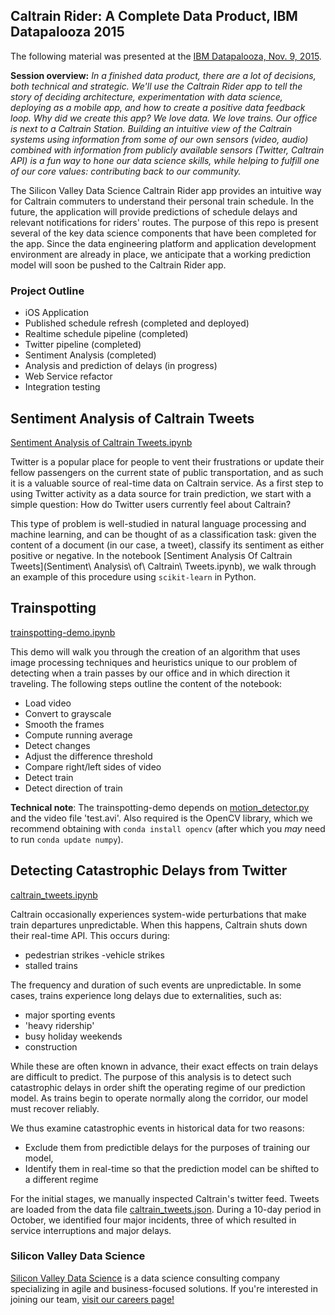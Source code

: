## Caltrain Rider: A Complete Data Product, IBM Datapalooza 2015

The following material was presented at the [IBM Datapalooza, Nov. 9, 2015](http://www.spark.tc/datapalooza/full-topics/).

**Session overview:**
*In a finished data product, there are a lot of decisions, both technical and strategic. We'll use the Caltrain Rider app to tell the story of deciding architecture, experimentation with data science, deploying as a mobile app, and how to create a positive data feedback loop. Why did we create this app? We love data. We love trains. Our office is next to a Caltrain Station. Building an intuitive view of the Caltrain systems using information from some of our own sensors (video, audio) combined with information from publicly available sensors (Twitter, Caltrain API) is a fun way to hone our data science skills, while helping to fulfill one of our core values: contributing back to our community.*

The Silicon Valley Data Science Caltrain Rider app provides an intuitive way for Caltrain commuters to understand their personal train schedule. In the future, the application will provide predictions of schedule delays and relevant notifications for riders' routes. 
The purpose of this repo is present several of the key data science components that have been completed for the app. 
Since the data engineering platform and application development environment are already in place, 
we anticipate that a working prediction model will soon be pushed to the Caltrain Rider app. 

### Project Outline
- iOS Application
- Published schedule refresh (completed and deployed)
- Realtime schedule pipeline (completed)
- Twitter pipeline (completed)
- Sentiment Analysis (completed)
- Analysis and prediction of delays (in progress)
- Web Service refactor
- Integration testing


## Sentiment Analysis of Caltrain Tweets

[Sentiment Analysis of Caltrain Tweets.ipynb](https://github.com/silicon-valley-data-science/datapalooza-2015/blob/master/Sentiment%20Analysis%20of%20Caltrain%20Tweets.ipynb)

Twitter is a popular place for people to vent their frustrations or update their fellow passengers on the current state of public transportation, and as such it is a  valuable source of real-time data on Caltrain service. As a first step to using Twitter activity as a data source for train prediction, we start with a simple question: How do Twitter users currently feel about Caltrain?

This type of problem is well-studied in natural language processing and machine learning, and can be thought of as a classification task: given the content of a document (in our case, a tweet), classify its sentiment as either positive or negative. In the notebook [Sentiment Analysis Of Caltrain Tweets](Sentiment\ Analysis\ of\ Caltrain\ Tweets.ipynb), we walk through an example of this procedure using `scikit-learn` in Python.

## Trainspotting

[trainspotting-demo.ipynb](https://github.com/silicon-valley-data-science/datapalooza-2015/blob/master/trainspotting-demo.ipynb)

This demo will walk you through the creation of an algorithm that uses image processing techniques and heuristics unique to our problem of detecting when a train passes by our office and in which direction it traveling. 
The following steps outline the content of the notebook:

- Load video
- Convert to grayscale
- Smooth the frames
- Compute running average
- Detect changes
- Adjust the difference threshold
- Compare right/left sides of video
- Detect train 
- Detect direction of train

**Technical note**: The trainspotting-demo depends on [motion_detector.py](https://github.com/silicon-valley-data-science/datapalooza-2015/blob/master/motion_detector.py) and the video file 'test.avi'. Also required is the OpenCV library, which we recommend obtaining with `conda install opencv` (after which you *may* need to run `conda update numpy`).

## Detecting Catastrophic Delays from Twitter

[caltrain_tweets.ipynb](https://github.com/silicon-valley-data-science/datapalooza-2015/blob/master/caltrain_tweets.ipynb)

Caltrain occasionally experiences system-wide perturbations that make train departures 
unpredictable. 
When this happens, Caltrain shuts down their real-time API.
This occurs during:

- pedestrian strikes
-vehicle strikes
- stalled trains

The frequency and duration of such events are unpredictable. 
In some cases, trains experience long delays due to externalities,
such as:

- major sporting events
- 'heavy ridership'
- busy holiday weekends
- construction

While these are often known in advance, 
their exact effects on train delays are difficult to predict. 
The purpose of this analysis is to detect such catastrophic delays in order shift the operating
regime of our prediction model.
As trains begin to operate normally along the corridor, our model must recover reliably.

We thus examine catastrophic events in historical data for two reasons:

- Exclude them from predictible delays for the purposes of training our model,
- Identify them in real-time so that the prediction model can be shifted to a different regime

For the initial stages, we manually inspected Caltrain's twitter feed.
Tweets are loaded from the data file [caltrain_tweets.json](https://github.com/silicon-valley-data-science/datapalooza-2015/blob/master/caltrain_tweets.json). 
During a 10-day period in October, we identified four major incidents, 
three of which resulted in service interruptions and major delays.

### Silicon Valley Data Science

[Silicon Valley Data Science](http://www.svds.com/) is a data science consulting company specializing in agile and business-focused solutions. If you're interested in joining our team, [visit our careers page!](http://www.svds.com/careers/)

